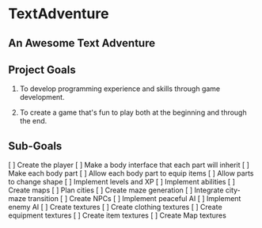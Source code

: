 # TextAdventure
## An Awesome Text Adventure

## Project Goals
1. To develop programming experience and skills through game development. 

2. To create a game that's fun to play both at the beginning and through the end.

## Sub-Goals

[ ] Create the player
  [ ] Make a body interface that each part will inherit
  [ ] Make each body part
  [ ] Allow each body part to equip items
  [ ] Allow parts to change shape
  [ ] Implement levels and XP
  [ ] Implement abilities
[ ] Create maps
  [ ] Plan cities
  [ ] Create maze generation
  [ ] Integrate city-maze transition
[ ] Create NPCs
  [ ] Implement peaceful AI
  [ ] Implement enemy AI
[ ] Create textures
  [ ] Create clothing textures
  [ ] Create equipment textures
  [ ] Create item textures
  [ ] Create Map textures
